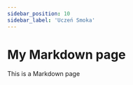 ```yaml
---
sidebar_position: 10
sidebar_label: 'Uczeń Smoka'
---
```



# My Markdown page

This is a Markdown page